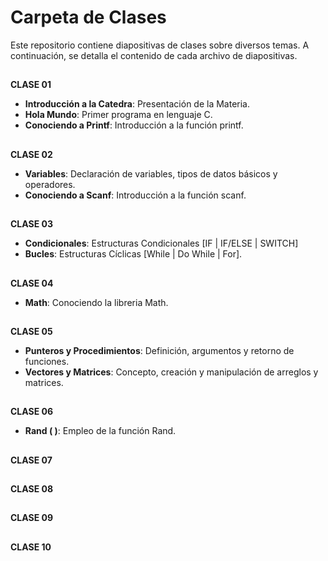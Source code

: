 # Carpeta de Clases
Este repositorio contiene diapositivas de clases sobre diversos temas. A continuación, se detalla el contenido de cada archivo de diapositivas.

## 
**CLASE 01**
- **Introducción a la Catedra**: Presentación de la Materia.
- **Hola Mundo**: Primer programa en lenguaje C.
- **Conociendo a Printf**: Introducción a la función printf.
## 
**CLASE 02**
- **Variables**: Declaración de variables, tipos de datos básicos y operadores.
- **Conociendo a Scanf**: Introducción a la función scanf.
## 
**CLASE 03**
- **Condicionales**: Estructuras Condicionales [IF | IF/ELSE | SWITCH]
- **Bucles**: Estructuras Cíclicas [While | Do While | For].
## 
**CLASE 04**
- **Math**: Conociendo la libreria Math.
## 
**CLASE 05**
- **Punteros y Procedimientos**: Definición, argumentos y retorno de funciones.
- **Vectores y Matrices**: Concepto, creación y manipulación de arreglos y matrices.
## 
**CLASE 06**
- **Rand ( )**: Empleo de la función Rand.
## 
**CLASE 07**
 
## 
**CLASE 08**
 
## 
**CLASE 09**
 
## 
**CLASE 10**
 
## 
